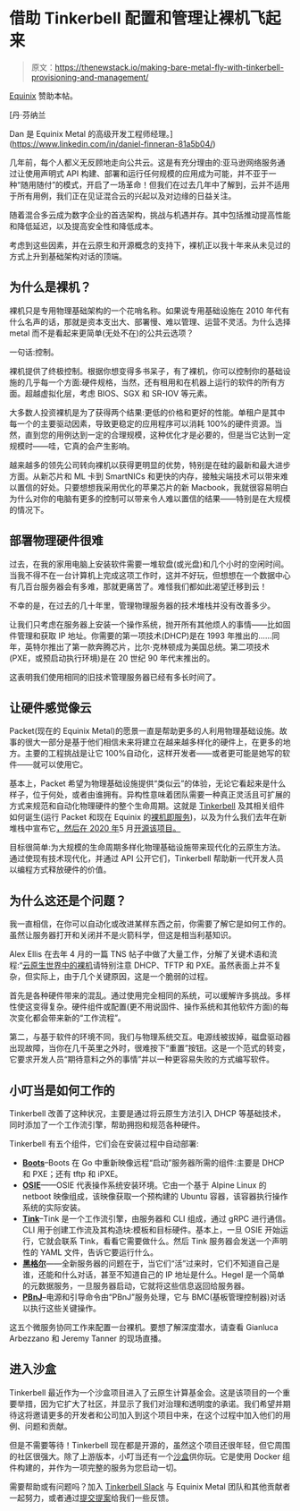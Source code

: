 # 借助 Tinkerbell 配置和管理让裸机飞起来

> 原文：<https://thenewstack.io/making-bare-metal-fly-with-tinkerbell-provisioning-and-management/>

[Equinix](https://metal.equinix.com/) 赞助本帖。

 [丹·芬纳兰

Dan 是 Equinix Metal 的高级开发工程师经理。](https://www.linkedin.com/in/daniel-finneran-81a5b04/) 

几年前，每个人都义无反顾地走向公共云。这是有充分理由的:亚马逊网络服务通过让使用声明式 API 构建、部署和运行任何规模的应用成为可能，并不亚于一种“随用随付”的模式，开启了一场革命！但我们在过去几年中了解到，云并不适用于所有用例，我们正在见证混合云的兴起以及对边缘的日益关注。

随着混合多云成为数字企业的首选架构，挑战与机遇并存。其中包括推动提高性能和降低延迟，以及提高安全性和降低成本。

考虑到这些因素，并在云原生和开源概念的支持下，裸机正以我十年来从未见过的方式上升到基础架构对话的顶端。

## **为什么是裸机？**

裸机只是专用物理基础架构的一个花哨名称。如果说专用基础设施在 2010 年代有什么名声的话，那就是资本支出大、部署慢、难以管理、运营不灵活。为什么选择 metal 而不是看起来更简单(无处不在)的公共云选项？

一句话:控制。

裸机提供了终极控制。根据你想变得多书呆子，有了裸机，你可以控制你的基础设施的几乎每一个方面:硬件规格，当然，还有租用和在机器上运行的软件的所有方面。超越虚拟化层，考虑 BIOS、SGX 和 SR-IOV 等元素。

大多数人投资裸机是为了获得两个结果:更低的价格和更好的性能。单租户是其中每一个的主要驱动因素，导致更稳定的应用程序可以消耗 100%的硬件资源。当然，直到您的用例达到一定的合理规模，这种优化才是必要的，但是当它达到一定规模时——哇，它真的会产生影响。

越来越多的领先公司转向裸机以获得更明显的优势，特别是在硅的最新和最大进步方面。从新芯片和 ML 卡到 SmartNICs 和更快的内存，接触尖端技术可以带来难以置信的好处。只要想想我采用优化的苹果芯片的新 Macbook，我就很容易明白为什么对你的电脑有更多的控制可以带来令人难以置信的结果——特别是在大规模的情况下。

## 部署物理硬件很难

过去，在我的家用电脑上安装软件需要一堆软盘(或光盘)和几个小时的空闲时间。当我不得不在一台计算机上完成这项工作时，这并不好玩，但想想在一个数据中心有几百台服务器会有多难，那就更痛苦了。难怪我们都如此渴望迁移到云！

不幸的是，在过去的几十年里，管理物理服务器的技术堆栈并没有改善多少。

让我们只考虑在服务器上安装一个操作系统，抛开所有其他烦人的事情——比如固件管理和获取 IP 地址。你需要的第一项技术(DHCP)是在 1993 年推出的……同年，英特尔推出了第一款奔腾芯片，比尔·克林顿成为美国总统。第二项技术(PXE，或预启动执行环境)是在 20 世纪 90 年代末推出的。

这表明我们使用相同的旧技术管理服务器已经有多长时间了。

## 让硬件感觉像云

Packet(现在的 Equinix Metal)的愿景一直是帮助更多的人利用物理基础设施。故事的很大一部分是基于他们相信未来将建立在越来越多样化的硬件上，在更多的地方。主要的工程挑战是让它 100%自动化，这样开发者——或者更可能是她写的软件——就可以使用它。

基本上，Packet 希望为物理基础设施提供“类似云”的体验，无论它看起来是什么样子，位于何处，或者由谁拥有。异构性意味着团队需要一种真正灵活且可扩展的方式来规范和自动化物理硬件的整个生命周期。这就是 [Tinkerbell](https://tinkerbell.org) 及其相关组件如何诞生(运行 Packet 和现在 Equinix 的[裸机即服务](https://metal.equinix.com))，以及为什么我们去年在新堆栈中宣布它[，然后在 2020 年](https://thenewstack.io/why-open-source-matters-more-for-bare-metal/)5 月[开源该项目。](https://metal.equinix.com/blog/open-sourcing-tinkerbell/)

目标很简单:为大规模的生命周期多样化物理基础设施带来现代化的云原生方法。通过使现有技术现代化，并通过 API 公开它们，Tinkerbell 帮助新一代开发人员以编程方式释放硬件的价值。

## 为什么这还是个问题？

我一直相信，在你可以自动化或改进某样东西之前，你需要了解它是如何工作的。虽然让服务器打开和关闭并不是火箭科学，但这是相当利基知识。

Alex Ellis 在去年 4 月的一篇 TNS 帖子中做了大量工作，分解了关键术语和流程:“[云原生世界中的裸机](https://thenewstack.io/bare-metal-in-a-cloud-native-world/)请特别注意 DHCP、TFTP 和 PXE。虽然表面上并不复杂，但实际上，由于几个关键原因，这是一个脆弱的过程。

首先是各种硬件带来的混乱。通过使用完全相同的系统，可以缓解许多挑战。多样性使这变得复杂。硬件组件或配置(更不用说固件、操作系统和其他软件方面)的每次变化都会带来新的“工作流程”。

第二，与基于软件的环境不同，我们与物理系统交互。电源线被拔掉，磁盘驱动器出现故障，当你在几千英里之外时，很难按下“重置”按钮。这是一个范式的转变，它要求开发人员“期待意料之外的事情”并以一种更容易失败的方式编写软件。

## 小叮当是如何工作的

Tinkerbell 改善了这种状况，主要是通过将云原生方法引入 DHCP 等基础技术，同时添加了一个工作流引擎，帮助拥抱和规范各种硬件。

Tinkerbell 有五个组件，它们会在安装过程中自动部署:

*   [**Boots**](https://github.com/tinkerbell/boots)–Boots 在 Go 中重新映像远程“启动”服务器所需的组件:主要是 DHCP 和 PXE；还有 tftp 和 iPXE。
*   [**OSIE**](https://github.com/tinkerbell/osie)——OSIE 代表操作系统安装环境。它由一个基于 Alpine Linux 的 netboot 映像组成，该映像获取一个预构建的 Ubuntu 容器，该容器执行操作系统的实际安装。
*   [**Tink**](https://github.com/tinkerbell/tink)–Tink 是一个工作流引擎，由服务器和 CLI 组成，通过 gRPC 进行通信。CLI 用于创建工作流及其构造块:模板和目标硬件。基本上，一旦 OSIE 开始运行，它就会联系 Tink，看看它需要做什么。然后 Tink 服务器会发送一个声明性的 YAML 文件，告诉它要运行什么。
*   [**黑格尔**](https://github.com/tinkerbell/hegel)——全新服务器的问题在于，当它们“活”过来时，它们不知道自己是谁，还能和什么对话，甚至不知道自己的 IP 地址是什么。Hegel 是一个简单的元数据服务，一旦服务器启动，它就将这些信息返回给服务器。
*   [**PBnJ**](https://github.com/tinkerbell/pbnj)–电源和引导命令由“PBnJ”服务处理，它与 BMC(基板管理控制器)对话以执行这些关键操作。

这五个微服务协同工作来配置一台裸机。要想了解深度潜水，请查看 Gianluca Arbezzano 和 Jeremy Tanner 的现场直播。

## 进入沙盒

Tinkerbell 最近作为一个沙盒项目进入了云原生计算基金会。这是该项目的一个重要举措，因为它扩大了社区，并显示了我们对治理和透明度的承诺。我们希望并期待这将邀请更多的开发者和公司加入到这个项目中来，在这个过程中加入他们的用例、问题和贡献。

但是不需要等待！Tinkerbell 现在都是开源的，虽然这个项目还很年轻，但它周围的社区很强大。除了上游版本，小叮当还有一个[沙盒](https://github.com/tinkerbell/sandbox)供你玩。它是使用 Docker 组件构建的，并作为一项完整的服务为您启动一切。

需要帮助或有问题吗？加入 [Tinkerbell Slack](https://tinkerbell.org/community/slack/) 与 Equinix Metal 团队和其他贡献者一起努力，或者通过[提交提案](https://github.com/tinkerbell/proposals)给我们一些反馈。

<svg xmlns:xlink="http://www.w3.org/1999/xlink" viewBox="0 0 68 31" version="1.1"><title>Group</title> <desc>Created with Sketch.</desc></svg>